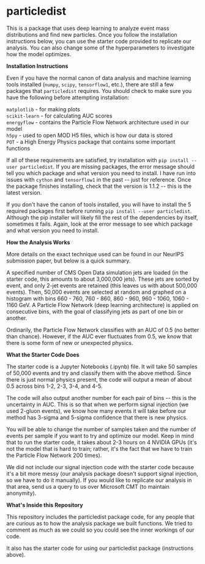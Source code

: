 # particledist

This is a package that uses deep learning to analyze event mass distributions and find new particles. Once you follow the installation instructions below, you can use the starter code provided to replicate our analysis. You can also change some of the hyperparameters to investigate how the model optimizes.

**Installation Instructions**

Even if you have the normal canon of data analysis and machine learning tools installed (`numpy`, `scipy`, `tensorflow1`, etc.), there are still a few packages that `particledist` requires. You should check to make sure you have the following before attempting installation:

`matplotlib` - for making plots <br/>
`scikit-learn` - for calculating AUC scores <br/>
`energyflow` - contains the Particle Flow Network architecture used in our model <br/>
`h5py` - used to open MOD H5 files, which is how our data is stored <br/>
`POT` - a High Energy Physics package that contains some important functions <br/>

If all of these requirements are satisfied, try installation with `pip install --user particledist`. If you are missing packages, the error message should tell you which package and what version you need to install. I have run into issues with `cython` and `tensorflow1` in the past -- just for reference. Once the package finishes installing, check that the version is 1.1.2 -- this is the latest version.

If you don't have the canon of tools installed, you will have to install the 5 required packages first before running `pip install --user particledist`. Although the pip installer will likely fill the rest of the dependencies by itself, sometimes it fails. Again, look at the error message to see which package and what version you need to install.

**How the Analysis Works**

More details on the exact technique used can be found in our NeurIPS submission paper, but below is a quick summary.

A specified number of CMS Open Data simulation jets are loaded (in the starter code, this amounts to about 3,000,000 jets). These jets are sorted by event, and only 2-jet events are retained (this leaves us with about 500,000 events). Then, 50,000 events are selected at random and graphed on a histogram with bins 660 - 760, 760 - 860, 860 - 960, 960 - 1060, 1060 - 1160 GeV. A Particle Flow Network (deep learning architecture) is applied on consecutive bins, with the goal of classifying jets as part of one bin or another.

Ordinarily, the Particle Flow Network classifies with an AUC of 0.5 (no better than chance). However, if the AUC ever fluctuates from 0.5, we know that there is some form of new or unexpected physics.

**What the Starter Code Does**

The starter code is a Jupyter Notebooks (.ipynb) file. It will take 50 samples of 50,000 events and try and classify them with the above method. Since there is just normal physics present, the code will output a mean of about 0.5 across bins 1-2, 2-3, 3-4, and 4-5. 

The code will also output another number for each pair of bins -- this is the uncertainty in AUC. This is so that when we perform signal injection (we used 2-gluon events), we know how many events it will take before our method has 3-sigma and 5-sigma confidence that there is new physics.

You will be able to change the number of samples taken and the number of events per sample if you want to try and optimize our model. Keep in mind that to run the starter code, it takes about 2-3 hours on 4 NVIDIA GPUs (it's not the model that is hard to train; rather, it's the fact that we have to train the Particle Flow Network 200 times).

We did not include our signal injection code with the starter code because it's a bit more messy (our analysis package doesn't support signal injection, so we have to do it manually). If you would like to replicate our analysis in that area, send us a query to us over Microsoft CMT (to maintain anonymity).

**What's Inside this Repository**

This repository includes the particledist package code, for any people that are curious as to how the analysis package we built functions. We tried to comment as much as we could so you could see the inner workings of our code.

It also has the starter code for using our particledist package (instructions above).




